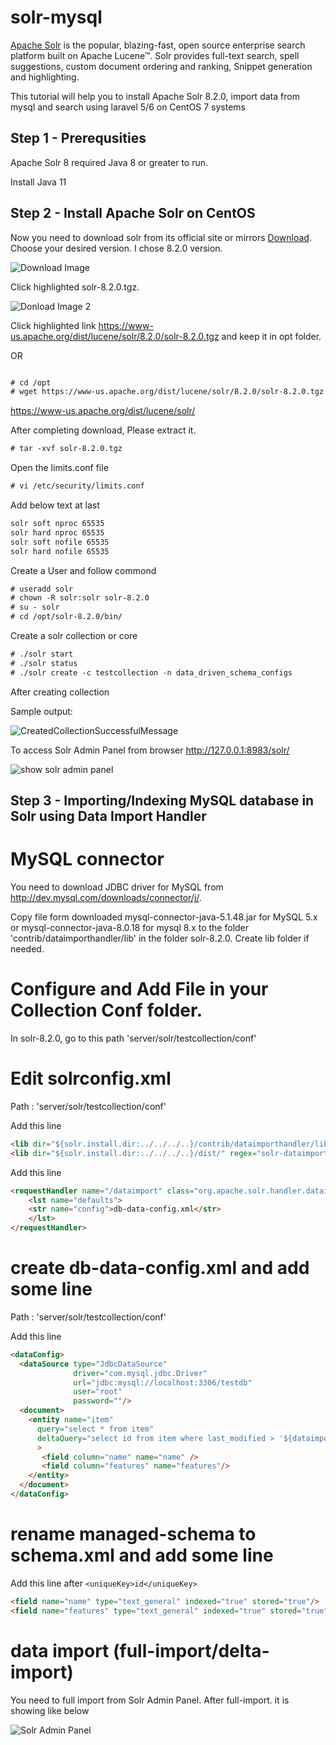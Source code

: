 # solr-mysql

[Apache Solr](https://lucene.apache.org/solr/) is the popular, blazing-fast, open source enterprise search platform built on Apache Lucene™. Solr provides full-text search, spell suggestions, custom document ordering and ranking, Snippet generation and highlighting. 

This tutorial will help you to install Apache Solr 8.2.0, import data from mysql and search using laravel 5/6 on CentOS 7 systems

## Step 1 - Prerequsities

Apache Solr 8 required Java 8 or greater to run. 

Install Java 11

## Step 2 - Install Apache Solr on CentOS 

Now you need to download solr from its official site or mirrors [Download](https://lucene.apache.org/solr/downloads.html). 
Choose your desired version. I chose 8.2.0 version. 

![Download Image](https://github.com/abdulhalimcse/solr-mysql-laravel/blob/master/img/solr-8.2.0-download-for-linx.PNG)

Click highlighted solr-8.2.0.tgz. 

![Donload Image 2](https://github.com/abdulhalimcse/solr-mysql-laravel/blob/master/img/click-after-taz-file.PNG)

Click highlighted link https://www-us.apache.org/dist/lucene/solr/8.2.0/solr-8.2.0.tgz and keep it in opt folder. 

OR 

```html

# cd /opt
# wget https://www-us.apache.org/dist/lucene/solr/8.2.0/solr-8.2.0.tgz  

```

https://www-us.apache.org/dist/lucene/solr/

After completing download, Please extract it.

```html
# tar -xvf solr-8.2.0.tgz
```

Open the limits.conf file

```html
# vi /etc/security/limits.conf
```
Add below text at last 

```html
solr soft nproc 65535
solr hard nproc 65535
solr soft nofile 65535
solr hard nofile 65535
```

Create a User and follow commond

```html
# useradd solr
# chown -R solr:solr solr-8.2.0
# su - solr
# cd /opt/solr-8.2.0/bin/
```

Create a solr collection or core

```html
# ./solr start
# ./solr status
# ./solr create -c testcollection -n data_driven_schema_configs
```

After creating collection

Sample output:

![CreatedCollectionSuccessfulMessage](https://github.com/abdulhalimcse/solr-mysql-laravel/blob/master/img/created-solr-successfull-message.PNG)


To access Solr Admin Panel from browser http://127.0.0.1:8983/solr/

![show solr admin panel](https://github.com/abdulhalimcse/solr-mysql-laravel/blob/master/img/solr-admin-panel-view.PNG)


## Step 3 - Importing/Indexing MySQL database in Solr using Data Import Handler 

# MySQL connector

You need to download JDBC driver for MySQL from http://dev.mysql.com/downloads/connector/j/.

Copy file form downloaded mysql-connector-java-5.1.48.jar for MySQL 5.x or mysql-connector-java-8.0.18 for mysql 8.x to the folder 'contrib/dataimporthandler/lib' in the folder solr-8.2.0. Create lib folder if needed.

# Configure and Add File in your Collection Conf folder.

In solr-8.2.0, go to this path 'server/solr/testcollection/conf'

# Edit solrconfig.xml

Path : 'server/solr/testcollection/conf'

Add this line

```html
<lib dir="${solr.install.dir:../../../..}/contrib/dataimporthandler/lib" regex=".*\.jar" />
<lib dir="${solr.install.dir:../../../..}/dist/" regex="solr-dataimporthandler-.*\.jar" />
```

Add this line 

```html
<requestHandler name="/dataimport" class="org.apache.solr.handler.dataimport.DataImportHandler">
    <lst name="defaults">
    <str name="config">db-data-config.xml</str>
    </lst>
</requestHandler>
```

# create db-data-config.xml and add some line

Path : 'server/solr/testcollection/conf'

Add this line 

```html
<dataConfig>
  <dataSource type="JdbcDataSource" 
              driver="com.mysql.jdbc.Driver" 
              url="jdbc:mysql://localhost:3306/testdb" 
              user="root" 
              password=""/>
  <document>
    <entity name="item"  
      query="select * from item"
      deltaQuery="select id from item where last_modified > '${dataimporter.last_index_time}'"
      >
       <field column="name" name="name" />
       <field column="features" name="features"/>       
    </entity>
  </document>
</dataConfig>
```

# rename managed-schema to schema.xml and add some line

Add this line after ``` <uniqueKey>id</uniqueKey> ```

```html
<field name="name" type="text_general" indexed="true" stored="true"/>
<field name="features" type="text_general" indexed="true" stored="true"/>
```

# data import (full-import/delta-import)

You need to full import from Solr Admin Panel. After full-import. it is showing like below 

![Solr Admin Panel](https://github.com/abdulhalimcse/solr-mysql-laravel/blob/master/img/data-full-import-image.PNG)

